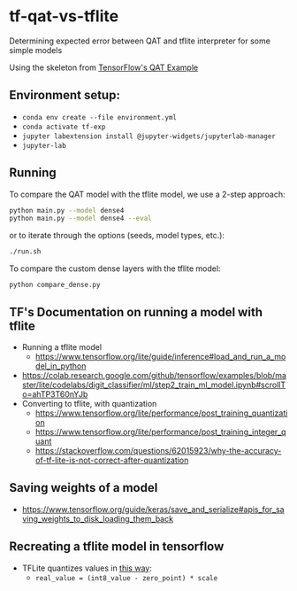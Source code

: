 # tf-qat-vs-tflite
Determining expected error between QAT and tflite interpreter for some simple models

Using the skeleton from [TensorFlow's QAT Example](https://www.tensorflow.org/model_optimization/guide/quantization/training_example)

## Environment setup:
- `conda env create --file environment.yml`
- `conda activate tf-exp`
- `jupyter labextension install @jupyter-widgets/jupyterlab-manager`
- `jupyter-lab`

## Running

To compare the QAT model with the tflite model, we use a 2-step approach:
```bash
python main.py --model dense4
python main.py --model dense4 --eval
```

or to iterate through the options (seeds, model types, etc.):

```bash
./run.sh
```

To compare the custom dense layers with the tflite model:
```
python compare_dense.py
```

## TF's Documentation on running a model with tflite
- Running a tflite model
    - https://www.tensorflow.org/lite/guide/inference#load_and_run_a_model_in_python
- https://colab.research.google.com/github/tensorflow/examples/blob/master/lite/codelabs/digit_classifier/ml/step2_train_ml_model.ipynb#scrollTo=ahTP3T60nYJb
- Converting to tflite, with quantization
    - https://www.tensorflow.org/lite/performance/post_training_quantization
    - https://www.tensorflow.org/lite/performance/post_training_integer_quant
    - https://stackoverflow.com/questions/62015923/why-the-accuracy-of-tf-lite-is-not-correct-after-quantization

## Saving weights of a model
- https://www.tensorflow.org/guide/keras/save_and_serialize#apis_for_saving_weights_to_disk_loading_them_back

## Recreating a tflite model in tensorflow
- TFLite quantizes values in [this way](https://www.tensorflow.org/lite/performance/quantization_spec#specification_summary):
    - `real_value = (int8_value - zero_point) * scale`
